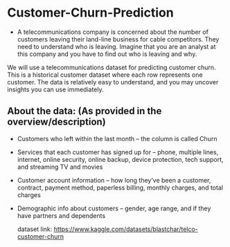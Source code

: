 # Customer-Churn-Prediction
- A telecommunications company is concerned about the number
   of customers leaving their land-line business for cable competitors.
  They need to understand who is leaving. Imagine that you are an analyst
  at this company and you have to find out who is leaving and why.
  


 We will use a telecommunications dataset for predicting customer churn.
   This is a historical customer dataset where each row represents one customer.
   The data is relatively easy to understand, and you may uncover insights you can
   use immediately. 

## About the data: (As provided in the overview/description)

- Customers who left within the last month – the column is called Churn
- Services that each customer has signed up for – phone, multiple lines, internet, online security, online backup, device protection, tech support, and streaming TV and movies
- Customer account information – how long they’ve been a customer, contract, payment method, paperless billing, monthly charges, and total charges
- Demographic info about customers – gender, age range, and if they have partners and dependents

   dataset link: https://www.kaggle.com/datasets/blastchar/telco-customer-churn
